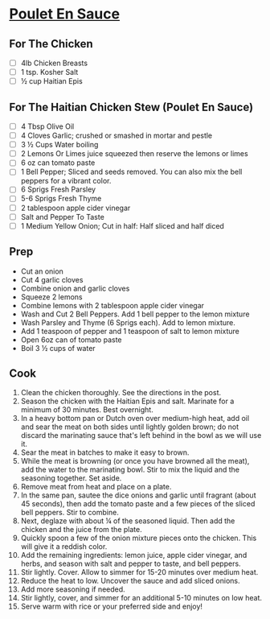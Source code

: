 # [Poulet En Sauce](https://www.savorythoughts.com/poulet-en-sauce-recipe/#recipe)


## For The Chicken
- [ ] 4lb Chicken Breasts
- [ ] 1 tsp. Kosher Salt
- [ ] ½ cup Haitian Epis

## For The Haitian Chicken Stew (Poulet En Sauce)
- [ ] 4 Tbsp Olive Oil
- [ ] 4 Cloves Garlic; crushed or smashed in mortar and pestle
- [ ] 3 ½ Cups Water boiling
- [ ] 2 Lemons Or Limes juice squeezed then reserve the lemons or limes
- [ ] 6 oz can tomato paste
- [ ] 1 Bell Pepper; Sliced and seeds removed. You can also mix the bell peppers for a vibrant color.
- [ ] 6 Sprigs Fresh Parsley
- [ ] 5-6 Sprigs Fresh Thyme
- [ ] 2 tablespoon apple cider vinegar
- [ ] Salt and Pepper To Taste
- [ ] 1 Medium Yellow Onion; Cut in half: Half sliced and half diced

## Prep
- Cut an onion
- Cut 4 garlic cloves
- Combine onion and garlic cloves
- Squeeze 2 lemons
- Combine lemons with 2 tablespoon apple cider vinegar
- Wash and Cut 2 Bell Peppers. Add 1 bell pepper to the lemon mixture
- Wash Parsley and Thyme (6 Sprigs each). Add to lemon mixture.
- Add 1 teaspoon of pepper and 1 teaspoon of salt to lemon mixture
- Open 6oz can of tomato paste
- Boil 3 ½ cups of water

## Cook
1. Clean the chicken thoroughly. See the directions in the post.
2. Season the chicken with the Haitian Epis and salt. Marinate for a minimum of 30 minutes. Best overnight.
3. In a heavy bottom pan or Dutch oven over medium-high heat, add oil and sear the meat on both sides until lightly golden brown; do not discard the marinating sauce that's left behind in the bowl as we will use it.
4. Sear the meat in batches to make it easy to brown.
5. While the meat is browning (or once you have browned all the meat), add the water to the marinating bowl. Stir to mix the liquid and the seasoning together. Set aside.
6. Remove meat from heat and place on a plate.
7. In the same pan, sautee the dice onions and garlic until fragrant (about 45 seconds), then add the tomato paste and a few pieces of the sliced bell peppers. Stir to combine.
8. Next, deglaze with about ¼ of the seasoned liquid. Then add the chicken and the juice from the plate.
9. Quickly spoon a few of the onion mixture pieces onto the chicken. This will give it a reddish color.
10. Add the remaining ingredients: lemon juice, apple cider vinegar, and herbs, and season with salt and pepper to taste, and bell peppers.
11. Stir lightly. Cover. Allow to simmer for 15-20 minutes over medium heat.
12. Reduce the heat to low. Uncover the sauce and add sliced onions.
13. Add more seasoning if needed.
14. Stir lightly, cover, and simmer for an additional 5-10 minutes on low heat.
15. Serve warm with rice or your preferred side and enjoy!
